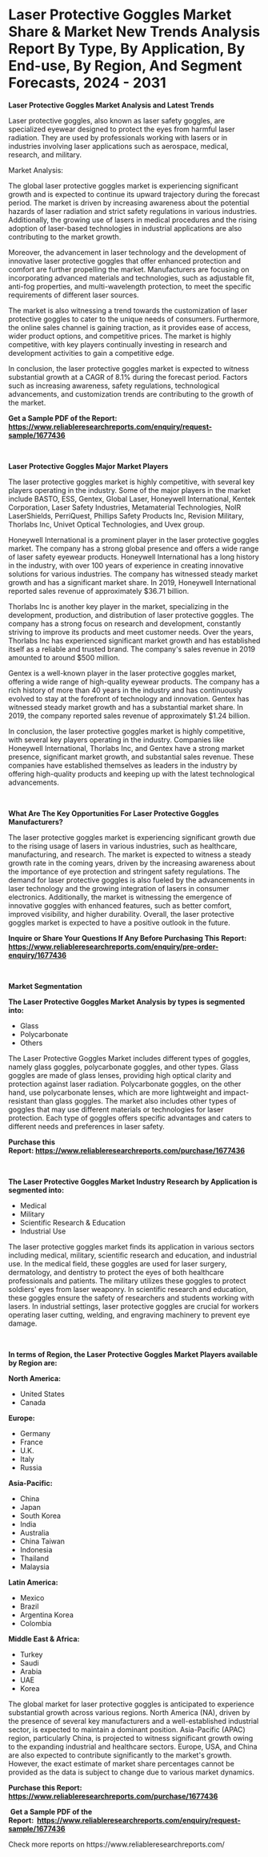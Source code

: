 <p><h1>Laser Protective Goggles Market Share & Market New Trends Analysis Report By Type, By Application, By End-use, By Region, And Segment Forecasts, 2024 - 2031</h1></p><p><strong>Laser Protective Goggles Market Analysis and Latest Trends</strong></p>
<p><p>Laser protective goggles, also known as laser safety goggles, are specialized eyewear designed to protect the eyes from harmful laser radiation. They are used by professionals working with lasers or in industries involving laser applications such as aerospace, medical, research, and military.</p><p>Market Analysis:</p><p>The global laser protective goggles market is experiencing significant growth and is expected to continue its upward trajectory during the forecast period. The market is driven by increasing awareness about the potential hazards of laser radiation and strict safety regulations in various industries. Additionally, the growing use of lasers in medical procedures and the rising adoption of laser-based technologies in industrial applications are also contributing to the market growth.</p><p>Moreover, the advancement in laser technology and the development of innovative laser protective goggles that offer enhanced protection and comfort are further propelling the market. Manufacturers are focusing on incorporating advanced materials and technologies, such as adjustable fit, anti-fog properties, and multi-wavelength protection, to meet the specific requirements of different laser sources.</p><p>The market is also witnessing a trend towards the customization of laser protective goggles to cater to the unique needs of consumers. Furthermore, the online sales channel is gaining traction, as it provides ease of access, wider product options, and competitive prices. The market is highly competitive, with key players continually investing in research and development activities to gain a competitive edge.</p><p>In conclusion, the laser protective goggles market is expected to witness substantial growth at a CAGR of 8.1% during the forecast period. Factors such as increasing awareness, safety regulations, technological advancements, and customization trends are contributing to the growth of the market.</p></p>
<p><strong>Get a Sample PDF of the Report:&nbsp; <a href="https://www.reliableresearchreports.com/enquiry/request-sample/1677436">https://www.reliableresearchreports.com/enquiry/request-sample/1677436</a></strong></p>
<p>&nbsp;</p>
<p><strong>Laser Protective Goggles Major Market Players</strong></p>
<p><p>The laser protective goggles market is highly competitive, with several key players operating in the industry. Some of the major players in the market include BASTO, ESS, Gentex, Global Laser, Honeywell International, Kentek Corporation, Laser Safety Industries, Metamaterial Technologies, NoIR LaserShields, PerriQuest, Phillips Safety Products Inc, Revision Military, Thorlabs Inc, Univet Optical Technologies, and Uvex group.</p><p>Honeywell International is a prominent player in the laser protective goggles market. The company has a strong global presence and offers a wide range of laser safety eyewear products. Honeywell International has a long history in the industry, with over 100 years of experience in creating innovative solutions for various industries. The company has witnessed steady market growth and has a significant market share. In 2019, Honeywell International reported sales revenue of approximately $36.71 billion.</p><p>Thorlabs Inc is another key player in the market, specializing in the development, production, and distribution of laser protective goggles. The company has a strong focus on research and development, constantly striving to improve its products and meet customer needs. Over the years, Thorlabs Inc has experienced significant market growth and has established itself as a reliable and trusted brand. The company's sales revenue in 2019 amounted to around $500 million.</p><p>Gentex is a well-known player in the laser protective goggles market, offering a wide range of high-quality eyewear products. The company has a rich history of more than 40 years in the industry and has continuously evolved to stay at the forefront of technology and innovation. Gentex has witnessed steady market growth and has a substantial market share. In 2019, the company reported sales revenue of approximately $1.24 billion.</p><p>In conclusion, the laser protective goggles market is highly competitive, with several key players operating in the industry. Companies like Honeywell International, Thorlabs Inc, and Gentex have a strong market presence, significant market growth, and substantial sales revenue. These companies have established themselves as leaders in the industry by offering high-quality products and keeping up with the latest technological advancements.</p></p>
<p>&nbsp;</p>
<p><strong>What Are The Key Opportunities For Laser Protective Goggles Manufacturers?</strong></p>
<p><p>The laser protective goggles market is experiencing significant growth due to the rising usage of lasers in various industries, such as healthcare, manufacturing, and research. The market is expected to witness a steady growth rate in the coming years, driven by the increasing awareness about the importance of eye protection and stringent safety regulations. The demand for laser protective goggles is also fueled by the advancements in laser technology and the growing integration of lasers in consumer electronics. Additionally, the market is witnessing the emergence of innovative goggles with enhanced features, such as better comfort, improved visibility, and higher durability. Overall, the laser protective goggles market is expected to have a positive outlook in the future.</p></p>
<p><strong>Inquire or Share Your Questions If Any Before Purchasing This Report: <a href="https://www.reliableresearchreports.com/enquiry/pre-order-enquiry/1677436">https://www.reliableresearchreports.com/enquiry/pre-order-enquiry/1677436</a></strong></p>
<p>&nbsp;</p>
<p><strong>Market Segmentation</strong></p>
<p><strong>The Laser Protective Goggles Market Analysis by types is segmented into:</strong></p>
<p><ul><li>Glass</li><li>Polycarbonate</li><li>Others</li></ul></p>
<p><p>The Laser Protective Goggles Market includes different types of goggles, namely glass goggles, polycarbonate goggles, and other types. Glass goggles are made of glass lenses, providing high optical clarity and protection against laser radiation. Polycarbonate goggles, on the other hand, use polycarbonate lenses, which are more lightweight and impact-resistant than glass goggles. The market also includes other types of goggles that may use different materials or technologies for laser protection. Each type of goggles offers specific advantages and caters to different needs and preferences in laser safety.</p></p>
<p><strong>Purchase this Report:&nbsp;<a href="https://www.reliableresearchreports.com/purchase/1677436">https://www.reliableresearchreports.com/purchase/1677436</a></strong></p>
<p>&nbsp;</p>
<p><strong>The Laser Protective Goggles Market Industry Research by Application is segmented into:</strong></p>
<p><ul><li>Medical</li><li>Military</li><li>Scientific Research & Education</li><li>Industrial Use</li></ul></p>
<p><p>The laser protective goggles market finds its application in various sectors including medical, military, scientific research and education, and industrial use. In the medical field, these goggles are used for laser surgery, dermatology, and dentistry to protect the eyes of both healthcare professionals and patients. The military utilizes these goggles to protect soldiers' eyes from laser weaponry. In scientific research and education, these goggles ensure the safety of researchers and students working with lasers. In industrial settings, laser protective goggles are crucial for workers operating laser cutting, welding, and engraving machinery to prevent eye damage.</p></p>
<p>&nbsp;</p>
<p><strong>In terms of Region, the Laser Protective Goggles Market Players available by Region are:</strong></p>
<p>
    <p> <strong> North America: </strong>
        <ul>
            <li>United States</li>
            <li>Canada</li>
        </ul>
        </p> 
    <p> <strong> Europe: </strong>
        <ul>
            <li>Germany</li>
            <li>France</li>
            <li>U.K.</li>
            <li>Italy</li>
            <li>Russia</li>
        </ul>
        </p> 
    <p> <strong> Asia-Pacific: </strong>
        <ul>
            <li>China</li>
            <li>Japan</li>
            <li>South Korea</li>
            <li>India</li>
            <li>Australia</li>
            <li>China Taiwan</li>
            <li>Indonesia</li>
            <li>Thailand</li>
            <li>Malaysia</li>
        </ul>
        </p> 
    <p> <strong> Latin America: </strong>
        <ul>
            <li>Mexico</li>
            <li>Brazil</li>
            <li>Argentina Korea</li>
            <li>Colombia</li>
        </ul>
        </p> 
    <p> <strong> Middle East & Africa: </strong>
        <ul>
            <li>Turkey</li>
            <li>Saudi</li>
            <li>Arabia</li>
            <li>UAE</li>
            <li>Korea</li>
        </ul>
    </p>
    </p>
<p><p>The global market for laser protective goggles is anticipated to experience substantial growth across various regions. North America (NA), driven by the presence of several key manufacturers and a well-established industrial sector, is expected to maintain a dominant position. Asia-Pacific (APAC) region, particularly China, is projected to witness significant growth owing to the expanding industrial and healthcare sectors. Europe, USA, and China are also expected to contribute significantly to the market's growth. However, the exact estimate of market share percentages cannot be provided as the data is subject to change due to various market dynamics.</p></p>
<p><strong>Purchase this Report: <a href="https://www.reliableresearchreports.com/purchase/1677436">https://www.reliableresearchreports.com/purchase/1677436</a></strong></p>
<p>&nbsp;<strong>Get a Sample PDF of the Report:&nbsp;&nbsp;<a href="https://www.reliableresearchreports.com/enquiry/request-sample/1677436">https://www.reliableresearchreports.com/enquiry/request-sample/1677436</a></strong></p>
<p><strong></strong></p>
<p>Check more reports on https://www.reliableresearchreports.com/</p>